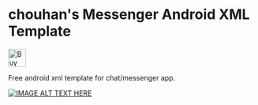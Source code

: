 # chouhan's Messenger Android XML Template

<a href='https://ko-fi.com/A811KFP' target='_blank'><img height='36' style='border:0px;height:36px;' src='https://az743702.vo.msecnd.net/cdn/kofi3.png?v=0' border='0' alt='Buy Me a Coffee at ko-fi.com' /></a>

Free android xml template for chat/messenger app.

[![IMAGE ALT TEXT HERE](http://img.youtube.com/vi/enwo6Igrr8Q/0.jpg)](http://www.youtube.com/watch?v=enwo6Igrr8Q)
